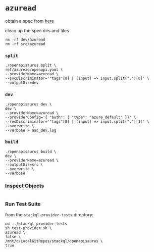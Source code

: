 # `azuread`

obtain a spec from [here](https://github.com/microsoftgraph/msgraph-metadata/blob/master/openapi/v1.0/openapi.yaml)

clean up the spec dirs and files

```
rm -rf dev/azuread
rm -rf src/azuread
```

### `split`

```
./openapisaurus split \
ref/azuread/openapi.yaml \
--providerName=azuread \
--svcDiscriminator='"tags"[0] | (input) => input.split(".")[0]' \
--outputDir=dev
```

### `dev`

```
./openapisaurus dev \
dev \
--providerName=azuread \
--providerConfig='{ "auth": { "type": "azure_default" }}' \
--resDiscriminator='"tags"[0] | (input) => input.split(".")[1]' \
--overwrite \
--verbose > aad_dev.log
```

### `build`

```
./openapisaurus build \
dev \
--providerName=azuread \
--outputDir=src \
--overwrite \
--verbose
```

### Inspect Objects

```
```

### Run Test Suite

from the `stackql-provider-tests` directory:

```
cd ../stackql-provider-tests
sh test-provider.sh \
azuread \
false \
/mnt/c/LocalGitRepos/stackql/openapisaurus \
true
```
